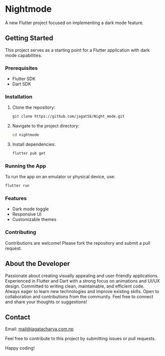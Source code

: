 # Nightmode

A new Flutter project focused on implementing a dark mode feature.

## Getting Started

This project serves as a starting point for a Flutter application with dark mode capabilities.

### Prerequisites

- Flutter SDK
- Dart SDK

### Installation

1. Clone the repository:
    ```sh
    git clone https://github.com/jagat58/Night_mode.git
    ```
2. Navigate to the project directory:
    ```sh
    cd nightmode
    ```
3. Install dependencies:
    ```sh
    flutter pub get
    ```

### Running the App

To run the app on an emulator or physical device, use:
```sh
flutter run
```

### Features

- Dark mode toggle
- Responsive UI
- Customizable themes

### Contributing

Contributions are welcome! Please fork the repository and submit a pull request.

## About the Developer

Passionate about creating visually appealing and user-friendly applications. Experienced in Flutter and Dart with a strong focus on animations and UI/UX design. Committed to writing clean, maintainable, and efficient code. Always eager to learn new technologies and improve existing skills. Open to collaboration and contributions from the community. Feel free to connect and share your thoughts or suggestions!

## Contact

Email: [mail@jagatacharya.com.np](mailto:mail@jagatacharya.com.np)

Feel free to contribute to this project by submitting issues or pull requests.

Happy coding!
